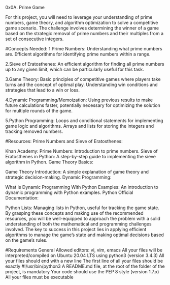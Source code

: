 0x0A. Prime Game

For this project, you will need to leverage your understanding of prime numbers, game theory, and algorithm optimization to solve a competitive game scenario. The challenge involves determining the winner of a game based on the strategic removal of prime numbers and their multiples from a set of consecutive integers.

#Concepts Needed:
1.Prime Numbers:
Understanding what prime numbers are.
Efficient algorithms for identifying prime numbers within a range.

2.Sieve of Eratosthenes:
An efficient algorithm for finding all prime numbers up to any given limit, which can be particularly useful for this task.

3.Game Theory:
Basic principles of competitive games where players take turns and the concept of optimal play.
Understanding win conditions and strategies that lead to a win or loss.

4.Dynamic Programming/Memoization:
Using previous results to make future calculations faster, potentially necessary for optimizing the solution for multiple rounds of the game.

5.Python Programming:
Loops and conditional statements for implementing game logic and algorithms.
Arrays and lists for storing the integers and tracking removed numbers.

#Resources:
Prime Numbers and Sieve of Eratosthenes:

Khan Academy: Prime Numbers: Introduction to prime numbers.
Sieve of Eratosthenes in Python: A step-by-step guide to implementing the sieve algorithm in Python.
Game Theory Basics:

Game Theory Introduction: A simple explanation of game theory and strategic decision-making.
Dynamic Programming:

What Is Dynamic Programming With Python Examples: An introduction to dynamic programming with Python examples.
Python Official Documentation:

Python Lists: Managing lists in Python, useful for tracking the game state.
By grasping these concepts and making use of the recommended resources, you will be well-equipped to approach the problem with a solid understanding of both the mathematical and programming challenges involved. The key to success in this project lies in applying efficient algorithms to manage the game’s state and making optimal decisions based on the game’s rules.

#Requirements
General
Allowed editors: vi, vim, emacs
All your files will be interpreted/compiled on Ubuntu 20.04 LTS using python3 (version 3.4.3)
All your files should end with a new line
The first line of all your files should be exactly #!/usr/bin/python3
A README.md file, at the root of the folder of the project, is mandatory
Your code should use the PEP 8 style (version 1.7.x)
All your files must be executable
